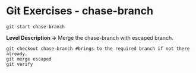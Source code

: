 # Git Exercises - chase-branch 
```
git start chase-branch
```
**Level Description ->** Merge the chase-branch with escaped branch.
```
git checkout chase-branch #brings to the required branch if not there already.
git merge escaped
git verify
```
